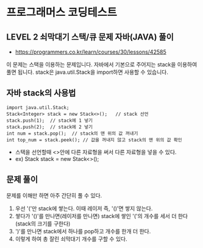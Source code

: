 # 프로그래머스 코딩테스트 
## LEVEL 2 쇠막대기 스택/큐 문제 자바(JAVA) 풀이
- https://programmers.co.kr/learn/courses/30/lessons/42585

이 문제는 스택을 이용하는 문제입니다.
자바에서 기본으로 주어지는 stack을 이용하여 풀면 됩니다.
stack은 java.util.Stack을 import하면 사용할 수 있습니다.

## 자바 stack의 사용법
```
import java.util.Stack;
Stack<Integer> stack = new Stack<>();   // stack 선언
stack.push(1);  // stack에 1 넣기
stack.push(2);  // stack에 2 넣기
int num = stack.pop();  // stack의 맨 위의 값 꺼내기
int top_num = stack.peek(); // 값을 꺼내지 않고 stack의 맨 위의 값 확인
```

- 스택을 선언할때 <>안에 다른 자료형을 써서 다른 자료형을 넣을 수 있다.
- ex) Stack<Character> stack = new Stack<>();


## 문제 풀이
문제를 이해만 하면 아주 간단히 풀 수 있다.
1. 우선 '('만 stack에 쌓는다. 이때 레이저 즉, '()'면 쌓지 않는다.
2. 쌓다가 '()'를 만나면(레이저를 만나면) stack에 쌓인 '('의 개수를 세서 더 한다 (stack의 크기를 구한다)
3. ')'를 만나면 stack에서 하나를 pop하고 개수를 한개 더 한다.
4. 이렇게 하여 총 잘린 쇠막대기 개수를 구할 수 있다.

